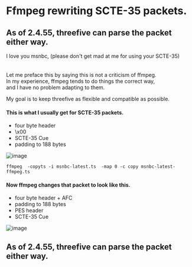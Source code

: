 
# Ffmpeg rewriting SCTE-35 packets.
## As of 2.4.55, threefive can parse the packet either way.

<div> I love you msnbc, (please don't get mad at me for using your SCTE-35) </div>

<br>
<br>
<div> Let me preface this by saying this is not a criticism of ffmpeg.<br>
 In my experience, ffmpeg tends to do things the correct way, <br>
 and I have no problem adapting to them.<br>
 
My goal is to keep threefive as flexible and compatible as possible.<br>
</div>

#### This is what I usually get for SCTE-35 packets. 

* four byte header
* \x00
* SCTE-35 Cue
* padding to 188 bytes

  
![image](https://github.com/user-attachments/assets/11bb0424-725a-4701-9cc1-2d8727fede05)



`ffmpeg  -copyts -i msnbc-latest.ts  -map 0 -c copy msnbc-latest-ffmpeg.ts`

#### Now ffmpeg changes that packet to look like this.

* four byte header + AFC
* padding to 188 bytes
* PES header
* SCTE-35 Cue


![image](https://github.com/user-attachments/assets/3e1b096d-bcee-4c94-980c-6e67bf5a2d7c)




## As of 2.4.55, threefive can parse the packet either way.

